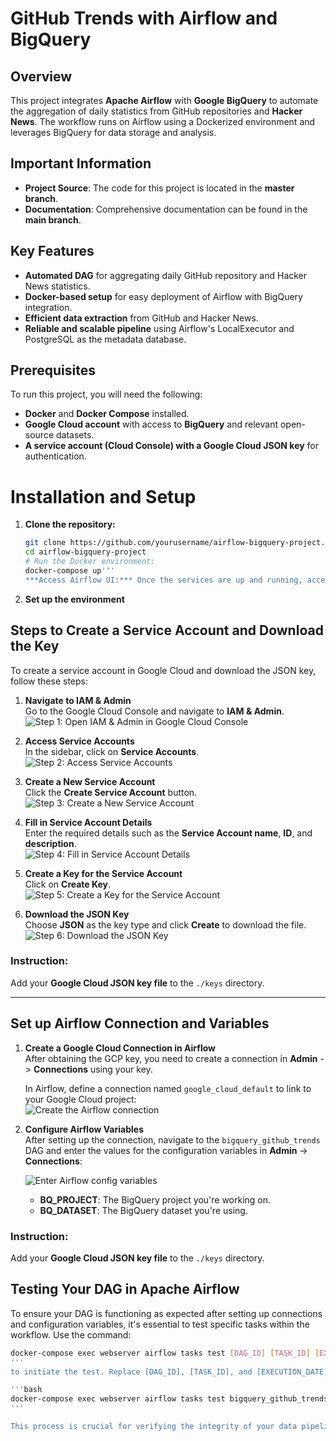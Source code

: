 # GitHub Trends with Airflow and BigQuery
## Overview
This project integrates **Apache Airflow** with **Google BigQuery** to automate the aggregation of daily statistics from GitHub repositories and **Hacker News**. The workflow runs on Airflow using a Dockerized environment and leverages BigQuery for data storage and analysis. 

## Important Information

- **Project Source**: The code for this project is located in the **master branch**.
- **Documentation**: Comprehensive documentation can be found in the **main branch**.
## Key Features

- **Automated DAG** for aggregating daily GitHub repository and Hacker News statistics.
- **Docker-based setup** for easy deployment of Airflow with BigQuery integration.
- **Efficient data extraction** from GitHub and Hacker News.
- **Reliable and scalable pipeline** using Airflow's LocalExecutor and PostgreSQL as the metadata database.

## Prerequisites

To run this project, you will need the following:

- **Docker** and **Docker Compose** installed.
- **Google Cloud account** with access to **BigQuery** and relevant open-source datasets.
- **A service account (Cloud Console) with a Google Cloud JSON key** for authentication.

# Installation and Setup

1. **Clone the repository:**
   ```bash
   git clone https://github.com/yourusername/airflow-bigquery-project.git
   cd airflow-bigquery-project 
   # Run the Docker environment:
   docker-compose up'''
   ***Access Airflow UI:*** Once the services are up and running, access the Airflow UI at http://localhost:8080 to monitor and manage the DAGs.
2. **Set up the environment**
   
## Steps to Create a Service Account and Download the Key

To create a service account in Google Cloud and download the JSON key, follow these steps:

1. **Navigate to IAM & Admin**  
   Go to the Google Cloud Console and navigate to **IAM & Admin**.  
   ![Step 1: Open IAM & Admin in Google Cloud Console](img/service_account.png)

2. **Access Service Accounts**  
   In the sidebar, click on **Service Accounts**.  
   ![Step 2: Access Service Accounts](img/service_account2.png)

3. **Create a New Service Account**  
   Click the **Create Service Account** button.  
   ![Step 3: Create a New Service Account](img/service_account3.png)

4. **Fill in Service Account Details**  
   Enter the required details such as the **Service Account name**, **ID**, and **description**.  
   ![Step 4: Fill in Service Account Details](img/service_account4.png)

5. **Create a Key for the Service Account**  
   Click on **Create Key**.  
   ![Step 5: Create a Key for the Service Account](img/service_account5.png)

6. **Download the JSON Key**  
   Choose **JSON** as the key type and click **Create** to download the file.  
   ![Step 6: Download the JSON Key](img/service_account6.png)

### Instruction:
Add your **Google Cloud JSON key file** to the `./keys` directory.

---

## Set up Airflow Connection and Variables

1. **Create a Google Cloud Connection in Airflow**  
   After obtaining the GCP key, you need to create a connection in **Admin** -> **Connections** using your key.

   In Airflow, define a connection named `google_cloud_default` to link to your Google Cloud project:  
   ![Create the Airflow connection](img/airflow_connection.png)

2. **Configure Airflow Variables**  
   After setting up the connection, navigate to the `bigquery_github_trends` DAG and enter the values for the configuration variables in **Admin** -> **Connections**:

   ![Enter Airflow config variables](img/airflow_variable.png)

   - **BQ_PROJECT**: The BigQuery project you're working on.
   - **BQ_DATASET**: The BigQuery dataset you're using.

### Instruction:
Add your **Google Cloud JSON key file** to the `./keys` directory.

## Testing Your DAG in Apache Airflow

To ensure your DAG is functioning as expected after setting up connections and configuration variables, it's essential to test specific tasks within the workflow. Use the command:

```bash
docker-compose exec webserver airflow tasks test [DAG_ID] [TASK_ID] [EXECUTION_DATE]
'''
to initiate the test. Replace [DAG_ID], [TASK_ID], and [EXECUTION_DATE] with the relevant details of your workflow. For instance, you can test the task bq_check_hackernews_github_agg from the bgtest DAG for the date 2023-09-27 by running the command:

'''bash
docker-compose exec webserver airflow tasks test bigquery_github_trends bq_check_hackernews_github_agg 2023-09-27
'''

This process is crucial for verifying the integrity of your data pipeline and ensuring smooth operations within your Airflow setup

   
